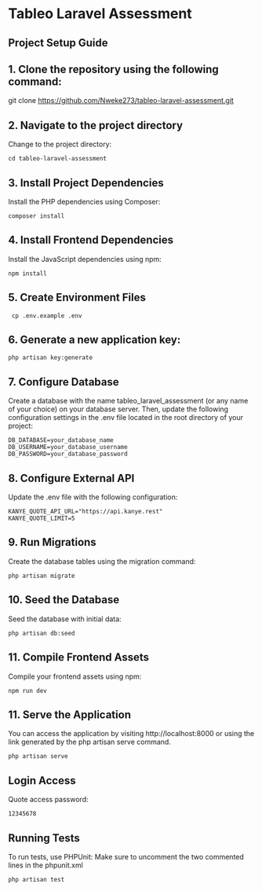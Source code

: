 # Tableo Laravel Assessment

## Project Setup Guide

## 1. Clone the repository using the following command:

git clone https://github.com/Nweke273/tableo-laravel-assessment.git

## 2. Navigate to the project directory

Change to the project directory:

    cd tableo-laravel-assessment

## 3. Install Project Dependencies

Install the PHP dependencies using Composer:

    composer install

## 4. Install Frontend Dependencies

Install the JavaScript dependencies using npm:

    npm install

## 5. Create Environment Files

     cp .env.example .env

## 6. Generate a new application key:

    php artisan key:generate

## 7. Configure Database

Create a database with the name tableo_laravel_assessment (or any name of your choice) on your database server. Then, update the following configuration settings in the .env file located in the root directory of your project:

    DB_DATABASE=your_database_name
    DB_USERNAME=your_database_username
    DB_PASSWORD=your_database_password

## 8. Configure External API

Update the .env file with the following configuration:

    KANYE_QUOTE_API_URL="https://api.kanye.rest"
    KANYE_QUOTE_LIMIT=5

## 9. Run Migrations

Create the database tables using the migration command:

    php artisan migrate

## 10. Seed the Database

Seed the database with initial data:

    php artisan db:seed

## 11. Compile Frontend Assets

Compile your frontend assets using npm:

    npm run dev

## 11. Serve the Application

You can access the application by visiting http://localhost:8000 or using the link generated by the php artisan serve command.

    php artisan serve

## Login Access

Quote access password:

    12345678

## Running Tests

To run tests, use PHPUnit:
Make sure to uncomment the two commented lines in the phpunit.xml
 
    php artisan test
